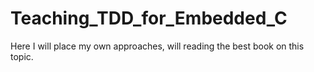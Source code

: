 # Teaching_TDD_for_Embedded_C
Here I will place my own approaches, will reading the best book on this topic.
